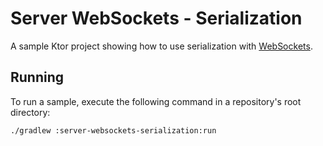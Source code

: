 # Server WebSockets - Serialization

A sample Ktor project showing how to use serialization with [WebSockets](https://ktor.io/docs/websocket.html).

## Running

To run a sample, execute the following command in a repository's root directory:
```bash
./gradlew :server-websockets-serialization:run
```

